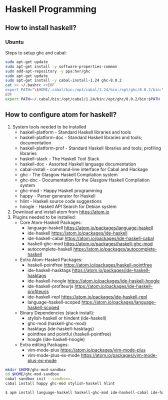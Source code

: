 # Haskell Programming
## How to install haskell?
### Ubuntu

Steps to setup ghc and cabal:
``` bash
sudo apt-get update
sudo apt-get install -y software-properties-common
sudo add-apt-repository -y ppa:hvr/ghc
sudo apt-get update
sudo apt-get install -y cabal-install-1.24 ghc-8.0.2
cat >> ~/.bashrc <<EOF
export PATH="\$HOME/.cabal/bin:/opt/cabal/1.24/bin:/opt/ghc/8.0.2/bin:\$PATH"
EOF
export PATH=~/.cabal/bin:/opt/cabal/1.24/bin:/opt/ghc/8.0.2/bin:$PATH
```

## How to configure atom for haskell?
1. System tools needed to be installed
	* haskell-platform - Standard Haskell libraries and tools
	* haskell-platform-doc - Standard Haskell libraries and tools; documentation
	* haskell-platform-prof - Standard Haskell libraries and tools; profiling libraries
	* haskell-stack - The Haskell Tool Stack
	* haskell-doc - Assorted Haskell language documentation
	* cabal-install - command-line interface for Cabal and Hackage
	* ghc - The Glasgow Haskell Compilation system
	* ghc-doc - Documentation for the Glasgow Haskell Compilation system
	* ghc-mod - Happy Haskell programming
	* happy - Parser generator for Haskell
	* hlint - Haskell source code suggestions
	* hoogle - Haskell API Search for Debian system
2. Download and install atom from https://atom.io
3. Plugins needed to be installed:
	* Core Atom-Haskell Packages:
		* language-haskell https://atom.io/packages/language-haskell
		* ide-haskell https://atom.io/packages/ide-haskell
		* ide-haskell-cabal https://atom.io/packages/ide-haskell-cabal
		* haskell-ghc-mod https://atom.io/packages/haskell-ghc-mod
		* autocomplete-haskell https://atom.io/packages/autocomplete-haskell
	* Extra Atom-Haskell Packages:
		* haskell-pointfree https://atom.io/packages/haskell-pointfree
		* ide-haskell-hasktags https://atom.io/packages/ide-haskell-hasktags
		* ide-haskell-hoogle https://atom.io/packages/ide-haskell-hoogle
		* ide-haskell-profiteurjs https://atom.io/packages/ide-haskell-profiteurjs
		* ide-haskell-repl https://atom.io/packages/ide-haskell-repl
		* language-haskell-scoped https://atom.io/packages/language-haskell-scoped
	* Binary Dependencies (stack install):
		* stylish-haskell or hindent (ide-haskell)
		* ghc-mod (haskell-ghc-mod)
		* hasktags (ide-haskell-hasktags)
		* pointfree and pointful (haskell-pointfree)
		* hoogle (ide-haskell-hoogle)
	* Extra editing Packages:
		* vim-mode-plus https://atom.io/packages/vim-mode-plus
		* vim-mode-plus-ex-mode https://atom.io/packages/vim-mode-plus-ex-mode
		
```bash
mkdir $HOME/ghc-mod-sandbox
cd $HOME/ghc-mod-sandbox
cabal sandbox init --sandbox=.
cabal install happy ghc-mod stylish-haskell hlint

$ apm install language-haskell haskell-ghc-mod ide-haskell-cabal ide-haskell autocomplete-haskell

```
